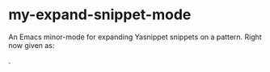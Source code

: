 
# my-expand-snippet-mode

An Emacs minor-mode for expanding Yasnippet snippets on a pattern. Right now given as:

<space><comma><snippet><space>.
